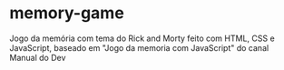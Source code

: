 # memory-game
Jogo da memória com tema do Rick and Morty feito com HTML, CSS e JavaScript, baseado em "Jogo da memoria com JavaScript" do canal Manual do Dev
